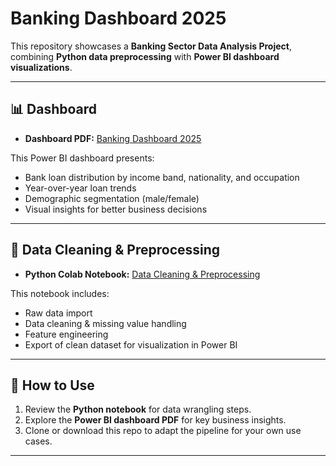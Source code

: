 # Banking Dashboard 2025

This repository showcases a **Banking Sector Data Analysis Project**, combining **Python data preprocessing** with **Power BI dashboard visualizations**.

---

## 📊 Dashboard

- **Dashboard PDF:** [Banking Dashboard 2025](./Banking%20Dashboard%202025.pdf)

This Power BI dashboard presents:
- Bank loan distribution by income band, nationality, and occupation
- Year-over-year loan trends
- Demographic segmentation (male/female)
- Visual insights for better business decisions

---

## 🐍 Data Cleaning & Preprocessing

- **Python Colab Notebook:** [Data Cleaning & Preprocessing](https://colab.research.google.com/drive/1vt4kG5MgXnDgeYM3MzFJdxbpnT5R3Ark?usp=sharing)

This notebook includes:
- Raw data import
- Data cleaning & missing value handling
- Feature engineering
- Export of clean dataset for visualization in Power BI

---

## 🔗 How to Use

1. Review the **Python notebook** for data wrangling steps.
2. Explore the **Power BI dashboard PDF** for key business insights.
3. Clone or download this repo to adapt the pipeline for your own use cases.

---
